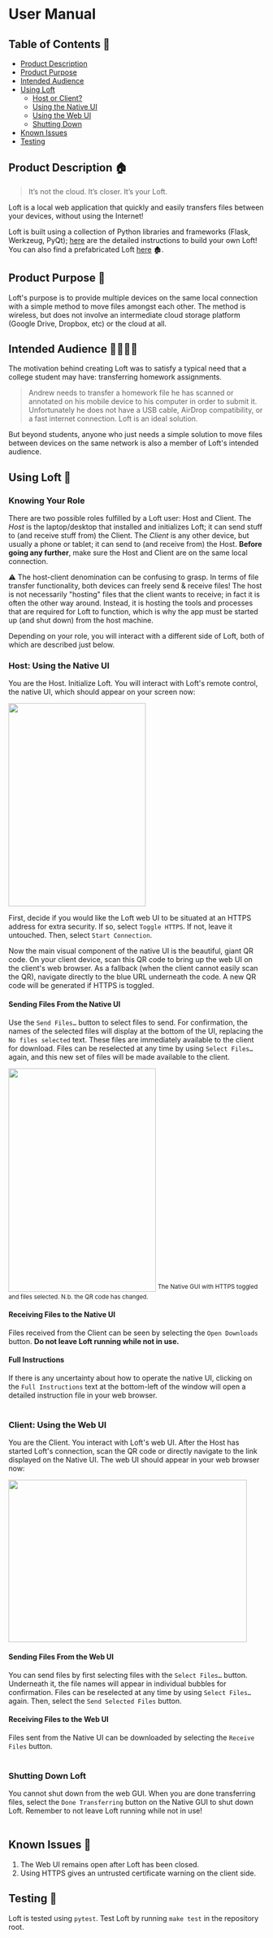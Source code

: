 # User Manual #

## Table of Contents 📑 ##
- [Product Description](#product-description-)
- [Product Purpose](#product-purpose-)
- [Intended Audience](#intended-audience-)
- [Using Loft](#using-loft-)
    - [Host or Client?](#knowing-your-role)
    - [Using the Native UI](#host-using-the-native-ui)
    - [Using the Web UI](#client-using-the-web-ui)
    - [Shutting Down](#shutting-down-loft)
- [Known Issues](#known-issues-)
- [Testing](#testing-)

## Product Description 🏠 ##
>It’s not the cloud. It’s closer. It’s your Loft.

Loft is a local web application that quickly and easily transfers files between your devices, without using the Internet! 

Loft is built using a collection of Python libraries and frameworks (Flask, Werkzeug, PyQt); 
[here](https://github.com/ucsb-cs148-s21/t7-local-network-file-transfer/blob/main/docs/BUILD.md) are the detailed instructions to 
build your own Loft! You can also find a prefabricated Loft [here](https://github.com/ucsb-cs148-s21/t7-local-network-file-transfer/releases) 🏚️.

## Product Purpose 🎯 ##
Loft's purpose is to provide multiple devices on the same local connection with a simple method to move files amongst each other. 
The method is wireless, but does not involve an intermediate cloud storage platform (Google Drive, Dropbox, etc) or the cloud at all.

## Intended Audience 👨‍👩‍👧‍👦 ##

The motivation behind creating Loft was to satisfy a typical need that a college student may have: 
transferring homework assignments.

>Andrew needs to transfer a homework file he has scanned or annotated on his mobile device to his 
>computer in order to submit it. Unfortunately he does not have a USB cable, AirDrop compatibility, or 
>a fast internet connection. Loft is an ideal solution.

But beyond students, anyone who just needs a simple solution to move files between devices on the same network 
is also a member of Loft's intended audience.

## Using Loft 🧠 ##

### Knowing Your Role ###
There are two possible roles fulfilled by a Loft user: Host and Client. The <i>Host</i> is the laptop/desktop that 
installed and initializes Loft; it can send stuff to (and receive stuff from) the Client. The <i>Client</i> is any other device,
but usually a phone or tablet; it can send to (and receive from) the Host. **Before going any further**, make sure the 
Host and Client are on the same local connection.

⚠️ The host-client denomination can be confusing to grasp. In terms of file transfer functionality, both devices can freely send 
& receive files! The host is not necessarily "hosting" files that the client wants to receive; in fact it is often the 
other way around. Instead, it is hosting the tools and processes that are required for Loft to function, which is why the app must be 
started up (and shut down) from the host machine.

Depending on your role, you will interact with a different side of Loft, both of which are described just below.

### Host: Using the Native UI ###
You are the Host. Initialize Loft. You will interact with Loft's remote control, the native UI, which should appear on your screen now:

<img src="https://s3.amazonaws.com/filepicker-images-rapgenius/7bPd20E4SzO7MGriFmot_Screen%20Shot%202021-05-27%20at%2011.46.48%20PM.png" height="400px" width="270px" /> 

First, decide if you would like the Loft web UI to be situated at an HTTPS address for extra security. If so, select `Toggle HTTPS`. If not, 
leave it untouched. Then, select `Start Connection`. 

Now the main visual component of the native UI is the beautiful, giant QR code. On your client device, scan this QR code to bring up 
the web UI on the client's web browser. As a fallback (when the client cannot easily scan the QR), navigate directly to the 
blue URL underneath the code. A new QR code will be generated if HTTPS is toggled.

#### Sending Files From the Native UI ####
Use the `Send Files…` button to select files to send. For confirmation, the names of the selected files will display at the bottom of the 
UI, replacing the `No files selected` text. These files are immediately available to the client for download. Files can be reselected at 
any time by using `Select Files…` again, and this new set of files will be made available to the client. 

<img src="https://s3.amazonaws.com/filepicker-images-rapgenius/ZtcLlRIITAiapgHWn41L_Screen%20Shot%202021-05-28%20at%202.37.16%20AM.png" height="440px" width="290px" /> 
<sup>The Native GUI with HTTPS toggled and files selected. N.b. the QR code has changed.</sup>

#### Receiving Files to the Native UI ####
Files received from the Client can be seen by selecting the `Open Downloads` button. **Do not leave Loft running while not in use.**

#### Full Instructions ####
If there is any uncertainty about how to operate the native UI, clicking on the `Full Instructions` text at the bottom-left of the window 
will open a detailed instruction file in your web browser.
<br></br>

### Client: Using the Web UI ###
You are the Client. You interact with Loft's web UI. After the Host has started Loft's connection, scan the QR code or directly navigate to
the link displayed on the Native UI. The web UI should appear in your web browser now:

<img src="https://s3.amazonaws.com/filepicker-images-rapgenius/64K085t6QueD9Ha4rvOY_Screen%20Shot%202021-05-27%20at%207.16.43%20PM.png" height="320px" width="469px" /> 

#### Sending Files From the Web UI ####
You can send files by first selecting files with the `Select Files…` button. Underneath it, the file names will appear in individual bubbles 
for confirmation. Files can be reselected at any time by using `Select Files…` again. Then, select the `Send Selected Files` button.

#### Receiving Files to the Web UI ####
Files sent from the Native UI can be downloaded by selecting the `Receive Files` button.
<br></br>

### Shutting Down Loft ###
You cannot shut down from the web GUI. When you are done transferring files, select the `Done Transferring` button on the Native GUI 
to shut down Loft. Remember to not leave Loft running while not in use!
<br></br>

## Known Issues 🚧 ##
1. The Web UI remains open after Loft has been closed.
2. Using HTTPS gives an untrusted certificate warning on the client side.

## Testing 🔬 ##
Loft is tested using `pytest`. Test Loft by running `make test` in the repository root.

<br></br>
